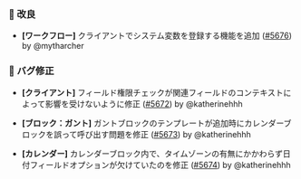 ### 🚀 改良

- **[ワークフロー]** クライアントでシステム変数を登録する機能を追加 ([#5676](https://github.com/nocobase/nocobase/pull/5676)) by @mytharcher

### 🐛 バグ修正

- **[クライアント]** フィールド権限チェックが関連フィールドのコンテキストによって影響を受けないように修正 ([#5672](https://github.com/nocobase/nocobase/pull/5672)) by @katherinehhh

- **[ブロック：ガント]** ガントブロックのテンプレートが追加時にカレンダーブロックを誤って呼び出す問題を修正 ([#5673](https://github.com/nocobase/nocobase/pull/5673)) by @katherinehhh

- **[カレンダー]** カレンダーブロック内で、タイムゾーンの有無にかかわらず日付フィールドオプションが欠けていたのを修正 ([#5674](https://github.com/nocobase/nocobase/pull/5674)) by @katherinehhh
